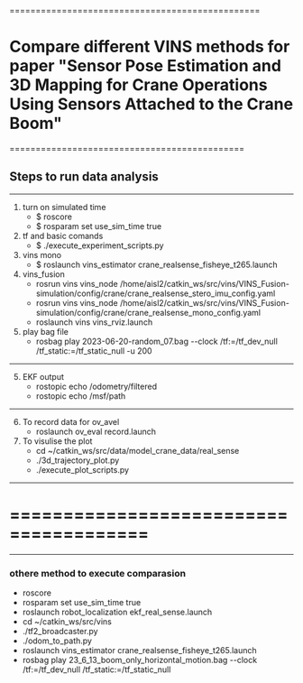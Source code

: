 

================================================
# Compare different VINS methods for paper "Sensor Pose Estimation and 3D Mapping for Crane Operations Using Sensors Attached to the Crane Boom"
=============================================


##  Steps to run data analysis
--------------------------------------
1. turn on simulated time
    - $ roscore
    - $ rosparam set use_sim_time true
2. tf and basic comands
    - $ ./execute_experiment_scripts.py
3. vins mono
    - $ roslaunch vins_estimator crane_realsense_fisheye_t265.launch 
3. vins_fusion 
    - rosrun vins vins_node /home/aisl2/catkin_ws/src/vins/VINS_Fusion-simulation/config/crane/crane_realsense_stero_imu_config.yaml
    - rosrun vins vins_node /home/aisl2/catkin_ws/src/vins/VINS_Fusion-simulation/config/crane/crane_realsense_mono_config.yaml
    - roslaunch vins vins_rviz.launch
4. play bag file
    - rosbag play 2023-06-20-random_07.bag --clock  /tf:=/tf_dev_null  /tf_static:=/tf_static_null -u 200
_______________
5. EKF output
    - rostopic echo /odometry/filtered 
    - rostopic echo /msf/path 
_______________
6. To record data for ov_avel
    - roslaunch ov_eval record.launch 
7. To visulise the plot
    - cd ~/catkin_ws/src/data/model_crane_data/real_sense
    - ./3d_trajectory_plot.py 
    - ./execute_plot_scripts.py 
________________
# =======================================
_______________



### othere method to execute comparasion
- roscore
- rosparam set use_sim_time true
- roslaunch robot_localization ekf_real_sense.launch 
- cd ~/catkin_ws/src/vins
- ./tf2_broadcaster.py 
- ./odom_to_path.py 
- roslaunch vins_estimator crane_realsense_fisheye_t265.launch 
- rosbag play 23_6_13_boom_only_horizontal_motion.bag --clock  /tf:=/tf_dev_null  /tf_static:=/tf_static_null


